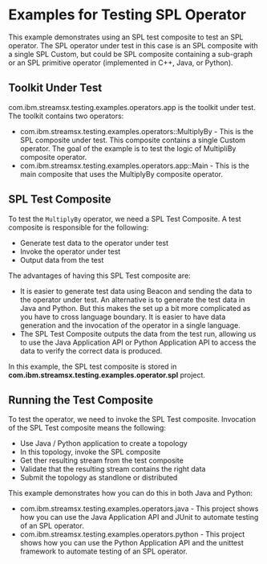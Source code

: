 # Examples for Testing SPL Operator

This example demonstrates using an SPL test composite to test an SPL operator. The SPL operator under test in this case is an SPL composite with a single SPL Custom, but could be SPL composite containing a sub-graph or an SPL primitive operator (implemented in C++, Java, or Python). 

## Toolkit Under Test

com.ibm.streamsx.testing.examples.operators.app is the toolkit under test.  The toolkit contains two operators:

* com.ibm.streamsx.testing.examples.operators::MultiplyBy - This is the SPL composite under test.  This composite contains a single Custom operator.  The goal of the example is to test the logic of MultipliBy composite operator.  
* com.ibm.streamsx.testing.examples.operators.app::Main - This is the main composite that uses the MultiplyBy composite operator.  

## SPL Test Composite

To test the `MultiplyBy` operator, we need a SPL Test Composite.  A test composite is responsible for the following:

* Generate test data to the operator under test
* Invoke the operator under test
* Output data from the test

The advantages of having this SPL Test composite are:
 
* It is easier to generate test data using Beacon and sending the data to the operator under test.  An alternative is to generate the test data in Java and Python.  But this makes the set up a bit more complicated as you have to cross language boundary.  It is easier to have data generation and the invocation of the operator in a single language.
* The SPL Test Composite outputs the data from the test run, allowing us to use the Java Application API or Python Application API to access the data to verify the correct data is produced.

In this example, the SPL test composite is stored in **com.ibm.streamsx.testing.examples.operator.spl** project.  

## Running the Test Composite

To test the operator, we need to invoke the SPL Test composite.  Invocation of the SPL Test composite means the following:

* Use Java / Python application to create a topology 
* In this topology, invoke the SPL composite
* Get ther resulting stream from the test composite
* Validate that the resulting stream contains the right data
* Submit the topology as standlone or distributed

This example demonstrates how you can do this in both Java and Python:

* com.ibm.streamsx.testing.examples.operators.java - This project shows how you can use the Java Application API and JUnit to automate testing of an SPL operator.
* com.ibm.streamsx.testing.examples.operators.python - This project shows how you can use the Python Application API and the unittest framework to automate testing of an SPL operator.
